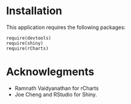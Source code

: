 
Installation
====================
This application requires the following packages:

```
require(devtools)
require(shiny)
require(rCharts)
```

Acknowlegments
====================

* Ramnath Vaidyanathan for rCharts
* Joe Cheng and RStudio for Shiny.


